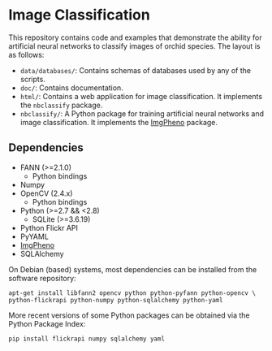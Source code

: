 # Image Classification

This repository contains code and examples that demonstrate the ability for
artificial neural networks to classify images of orchid species. The layout
is as follows:

* `data/databases/`: Contains schemas of databases used by any of the scripts.
* `doc/`: Contains documentation.
* `html/`: Contains a web application for image classification. It implements
  the `nbclassify` package.
* `nbclassify/`: A Python package for training artificial neural networks and
   image classification. It implements the [ImgPheno][1] package.

## Dependencies

* FANN (>=2.1.0)
  * Python bindings
* Numpy
* OpenCV (2.4.x)
  * Python bindings
* Python (>=2.7 && <2.8)
  * SQLite (>=3.6.19)
* Python Flickr API
* PyYAML
* [ImgPheno][1]
* SQLAlchemy

On Debian (based) systems, most dependencies can be installed from the
software repository:

    apt-get install libfann2 opencv python python-pyfann python-opencv \
    python-flickrapi python-numpy python-sqlalchemy python-yaml

More recent versions of some Python packages can be obtained via the Python
Package Index:

    pip install flickrapi numpy sqlalchemy yaml


[1]: https://github.com/naturalis/feature-extraction
